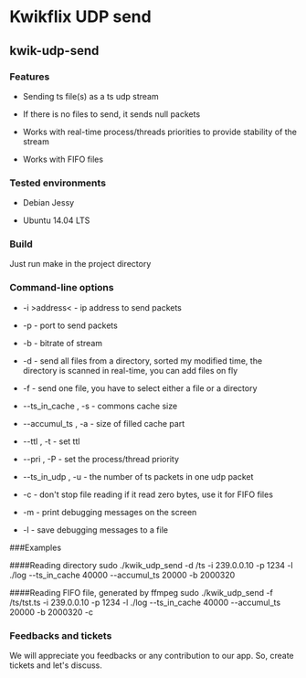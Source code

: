 # Kwikflix UDP send
## kwik-udp-send

### Features

* Sending ts file(s) as a ts udp stream

* If there is no files to send, it sends null packets

* Works with real-time process/threads priorities to provide stability of the stream

* Works with FIFO files

### Tested environments

* Debian Jessy

* Ubuntu 14.04 LTS

### Build

Just run make in the project directory

### Command-line options

* -i &gt;address&lt; - ip address to send packets

* -p <port> - port to send packets

* -b <bitrate> - bitrate of stream

* -d <path to diectory> - send all files from a directory, sorted my modified time, the directory is scanned in real-time, you can add files on fly

* -f <path to file> - send one file, you have to select either a file or a directory

* --ts_in_cache <number>, -s <number> - commons cache size

* --accumul_ts <number>, -a <number> - size of filled cache part

* --ttl <number>, -t <number> - set ttl

* --pri <number>, -P <number> - set the process/thread priority

* --ts_in_udp <number>, -u <number> - the number of ts packets in one udp packet

* -c - don't stop file reading if it read zero bytes, use it for FIFO files

* -m - print debugging messages on the screen

* -l <file name> - save debugging messages to a file 

###Examples

####Reading directory
sudo ./kwik_udp_send -d /ts -i 239.0.0.10 -p 1234 -l ./log --ts_in_cache 40000 --accumul_ts 20000 -b 2000320

####Reading FIFO file, generated by ffmpeg
sudo ./kwik_udp_send -f /ts/tst.ts -i 239.0.0.10 -p 1234 -l ./log --ts_in_cache 40000 --accumul_ts 20000 -b 2000320 -c

### Feedbacks and tickets

We will appreciate you feedbacks or any contribution to our app. So, create tickets and let's discuss.


